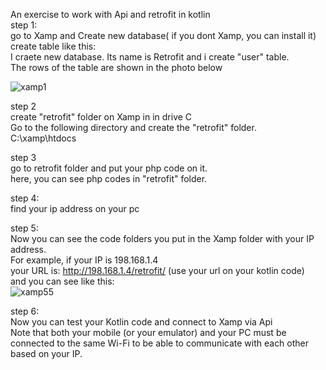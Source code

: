 An exercise to work with Api and retrofit in kotlin <br />
step 1:<br />
go to Xamp and Create new database( if you dont Xamp, you can install it)<br />
create table like this:<br />
I craete new database. Its name is Retrofit
and i create "user" table.<br />
The rows of the table are shown in the photo below<br />

![xamp1](https://github.com/TaghaviCe/LoginSignUpKotlin/assets/80774755/cd4e2e79-a053-47a7-9341-00447edaac11)

step 2<br />
create "retrofit" folder on Xamp in in drive C <br />
Go to the following directory and create the "retrofit" folder.<br />
C:\xamp\htdocs

step 3<br />
go to retrofit folder and put your php code on it.<br />
here, you can see php codes in "retrofit" folder.<br />

step 4:<br />
find your ip address on your pc<br />

step 5:<br />
Now you can see the code folders you put in the Xamp folder with your IP address.<br />
For example, if your IP is 198.168.1.4<br />
your URL is:  http://198.168.1.4/retrofit/ (use your url on your kotlin code)<br />
and you can see like this:<br />
![xamp55](https://github.com/TaghaviCe/LoginSignUpKotlin/assets/80774755/f7eb8223-e6cc-4cf3-88a9-1ec174753635)

step 6:<br />
Now you can test your Kotlin code and connect to Xamp via Api<br />
Note that both your mobile (or your emulator) and your PC must be connected to the same Wi-Fi to be able to communicate with each other based on your IP.
